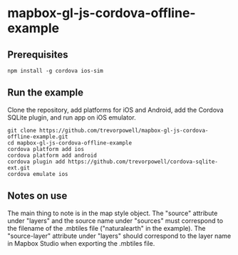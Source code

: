 # mapbox-gl-js-cordova-offline-example

## Prerequisites

```
npm install -g cordova ios-sim
```

## Run the example

Clone the repository, add platforms for iOS and Android, add the Cordova SQLite plugin, and run app on iOS emulator.

```
git clone https://github.com/trevorpowell/mapbox-gl-js-cordova-offline-example.git
cd mapbox-gl-js-cordova-offline-example
cordova platform add ios
cordova platform add android
cordova plugin add https://github.com/trevorpowell/cordova-sqlite-ext.git
cordova emulate ios
```

## Notes on use

The main thing to note is in the map style object. The "source" attribute under "layers" and the source name under "sources" must correspond to the filename of the .mbtiles file ("naturalearth" in the example). The "source-layer" attribute under "layers" should correspond to the layer name in Mapbox Studio when exporting the .mbtiles file.

